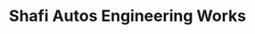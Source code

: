 ---
title: "Shafi Autos Engineering Works"
url: /karachi/shafi-autos-engineering-works/
shop: car repair
---